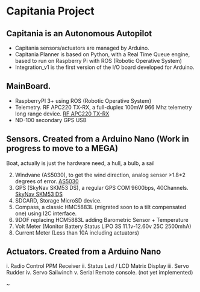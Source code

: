 Capitania Project 
================


Capitania is an Autonomous Autopilot 
------------------------------------------------------
* Capitania sensors/actuators are managed by Arduino.
* Capitania Planner is based on Python, with a Real Time Queue engine, based to run on Raspberry Pi with ROS (Robotic Operative System)
* Integration_v1 is the first version of the I/O board developed for Arduino.

MainBoard. 
------------------------------------------------------
* RaspberryPI 3+ using ROS (Robotic Operative System)
* Telemetry. RF APC220 TX-RX, a full-duplex 100mW 966 Mhz telemetry long range device.
[RF APC220 TX-RX](http://www.dfrobot.com/image/data/TEL0005/APC220_Manual_en.pdf "RF APC220 TX-RX")
* ND-100 secondary GPS USB

Sensors. Created from a Arduino Nano (Work in progress to move to a MEGA)
------------------------------------------------------

Boat, actually is just the hardware need, a hull, a bulb, a sail

2. Windvane (AS5030), to get the wind direction, analog sensor >1.8*2 degrees of error.
[AS5030](http://ams.com/eng/content/download/11929/212604/AS5030_Datasheet_v2-3.pdf "AS5030_Datasheet_v2-3.pdf")
3. GPS (SkyNav SKM53 DS), a regular GPS COM 9600bps, 40Channels.
[SkyNav SKM53 DS](www.nooelec.com/files/SKM53_Datasheet.pdf "SkyNav SKM53 DS")
5. SDCARD, Storage MicroSD device.
6. Compass, a classic HMC5883L (migrated soon to a tilt compensated one) using I2C interface. 
7. 9DOF replacing HCM5883L adding Barometric Sensor + Temperature
8. Volt Meter (Monitor Battery Status LiPO 3S 11.1v-12.60v 25C 2500mhA) 
9. Current Meter (Less than 10A including actuators)

Actuators. Created from a Arduino Nano
------------------------------------------------------

i.   Radio Control PPM Receiver
ii.  Status Led / LCD Matrix Display
iii. Servo Rudder
iv.  Servo Sailwinch
v.   Serial Remote console. (not yet implemented)


~                                                            
